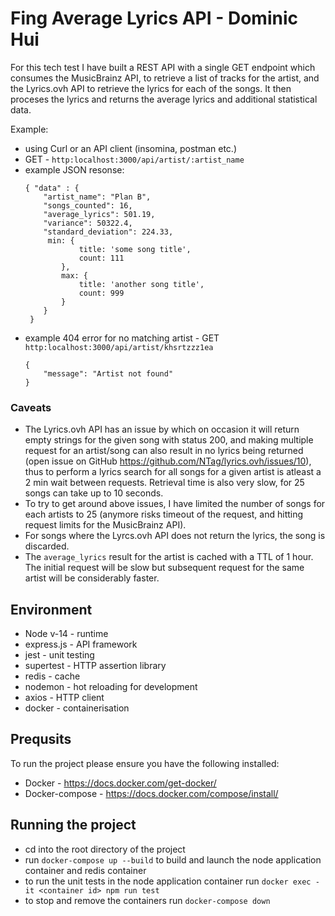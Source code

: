 # Fing Average Lyrics API - Dominic Hui

For this tech test I have built a REST API with a single GET endpoint which consumes the MusicBrainz API, to retrieve a list of tracks for the artist, and the Lyrics.ovh API to retrieve the lyrics for each of the songs. It then proceses the lyrics and returns the average lyrics and additional statistical data.

Example:
-  using Curl or an API client (insomina, postman etc.)
-  GET - `http:localhost:3000/api/artist/:artist_name`
-  example JSON resonse:
    ```
    { "data" : {
        "artist_name": "Plan B",
        "songs_counted": 16,
        "average_lyrics": 501.19,
        "variance": 50322.4,
        "standard_deviation": 224.33,
         min: { 
                title: 'some song title',
                count: 111
            },
            max: {
                title: 'another song title',
                count: 999
            }
        }
     } 
    ```
- example 404 error for no matching artist - GET `http:localhost:3000/api/artist/khsrtzzz1ea`
    ```
    {
        "message": "Artist not found"
    }
    ```
### Caveats
- The Lyrics.ovh API has an issue by which on occasion it will return empty strings for the given song with status 200, and making multiple request for an artist/song can also result in no lyrics being returned (open issue on GitHub https://github.com/NTag/lyrics.ovh/issues/10), thus to perform a lyrics search for all songs for a given artist is atleast  a 2 min wait between requests. Retrieval time is also very slow, for 25 songs can take up to 10 seconds. 
- To try to get around above issues, I have limited the number of songs for each artists to 25 (anymore risks timeout of the request, and hitting request limits for the MusicBrainz API).
- For songs where the Lyrcs.ovh API does not return the lyrics, the song is discarded.
- The `average_lyrics` result for the artist is cached with a TTL of 1 hour. The initial request will be slow but subsequent request for the same artist will be considerably faster.

## Environment
- Node v-14 - runtime
- express.js - API framework
- jest - unit testing
- supertest - HTTP assertion library
- redis - cache
- nodemon - hot reloading for development
- axios - HTTP client
- docker - containerisation

## Prequsits 
To run the project please ensure you have the following installed:
- Docker - https://docs.docker.com/get-docker/
- Docker-compose - https://docs.docker.com/compose/install/

## Running the project
- cd into the root directory of the project
- run `docker-compose up --build` to build and launch the node application container and redis container
- to run the unit tests in the node application container run `docker exec -it <container id> npm run test`
- to stop and remove the containers run `docker-compose down`
